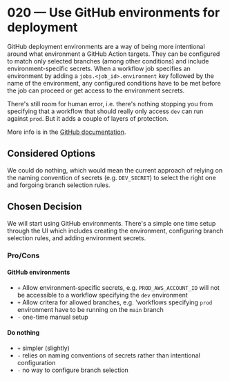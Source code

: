 # 020 — Use GitHub environments for deployment

GitHub deployment environments are a way of being more intentional around what environment a GitHub Action targets.  They can be configured to match only selected branches (among other conditions) and include environment-specific secrets.  When a workflow job specifies an environment by adding a `jobs.<job_id>.environment` key followed by the name of the environment, any configured conditions have to be met before the job can proceed or get access to the environment secrets.

There's still room for human error, i.e. there's nothing stopping you from specifying that a workflow that should really only access `dev` can run against `prod`. But it adds a couple of layers of protection.

More info is in the [GitHub documentation](https://docs.github.com/en/actions/deployment/targeting-different-environments/using-environments-for-deployment#how-environments-relate-to-deployments).

## Considered Options

We could do nothing, which would mean the current approach of relying on the naming convention of secrets (e.g. `DEV_SECRET`) to select the right one and forgoing branch selection rules.

## Chosen Decision
We will start using GitHub environments.  There's a simple one time setup through the UI which includes creating the environment, configuring branch selection rules, and adding environment secrets.

### Pro/Cons
#### GitHub environments
- `+` Allow environment-specific secrets, e.g. `PROD_AWS_ACCOUNT_ID` will not be accessible to a workflow specifying the `dev` environment
- `+` Allow critera for allowed branches, e.g. 'workflows specifying `prod` environment have to be running on the `main` branch
- `-` one-time manual setup


#### Do nothing
- `+` simpler (slightly)
- `-` relies on naming conventions of secrets rather than intentional configuration
- `-` no way to configure branch selection



